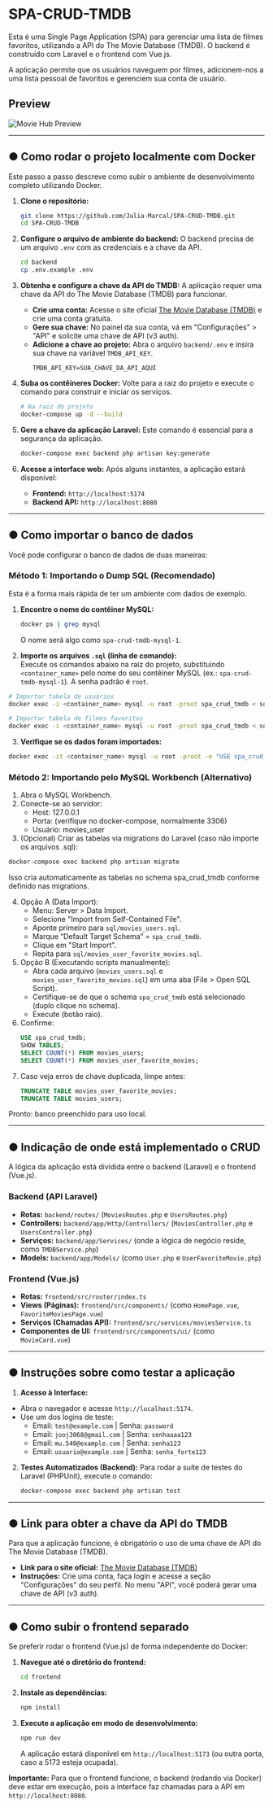 # SPA-CRUD-TMDB

Esta é uma Single Page Application (SPA) para gerenciar uma lista de filmes favoritos, utilizando a API do The Movie Database (TMDB). O backend é construído com Laravel e o frontend com Vue.js.

A aplicação permite que os usuários naveguem por filmes, adicionem-nos a uma lista pessoal de favoritos e gerenciem sua conta de usuário.

## Preview

![Movie Hub Preview](movie_hub_preview.png)

---

## ● Como rodar o projeto localmente com Docker

Este passo a passo descreve como subir o ambiente de desenvolvimento completo utilizando Docker.

1.  **Clone o repositório:**
    ```bash
    git clone https://github.com/Julia-Marcal/SPA-CRUD-TMDB.git
    cd SPA-CRUD-TMDB
    ```

2.  **Configure o arquivo de ambiente do backend:**
    O backend precisa de um arquivo `.env` com as credenciais e a chave da API.
    ```bash
    cd backend
    cp .env.example .env
    ```

3.  **Obtenha e configure a chave da API do TMDB:**
    A aplicação requer uma chave da API do The Movie Database (TMDB) para funcionar.
    - **Crie uma conta:** Acesse o site oficial [The Movie Database (TMDB)](https://www.themoviedb.org) e crie uma conta gratuita.
    - **Gere sua chave:** No painel da sua conta, vá em "Configurações" > "API" e solicite uma chave de API (v3 auth).
    - **Adicione a chave ao projeto:** Abra o arquivo `backend/.env` e insira sua chave na variável `TMDB_API_KEY`.
      ```
      TMDB_API_KEY=SUA_CHAVE_DA_API_AQUI
      ```

4.  **Suba os contêineres Docker:**
    Volte para a raiz do projeto e execute o comando para construir e iniciar os serviços.
    ```bash
    # Na raiz do projeto
    docker-compose up -d --build
    ```

5.  **Gere a chave da aplicação Laravel:**
    Este comando é essencial para a segurança da aplicação.
    ```bash
    docker-compose exec backend php artisan key:generate
    ```

6.  **Acesse a interface web:**
    Após alguns instantes, a aplicação estará disponível:
    -   **Frontend:** `http://localhost:5174`
    -   **Backend API:** `http://localhost:8080`

---

## ● Como importar o banco de dados

Você pode configurar o banco de dados de duas maneiras:

### Método 1: Importando o Dump SQL (Recomendado)

Esta é a forma mais rápida de ter um ambiente com dados de exemplo.

1.  **Encontre o nome do contêiner MySQL:**
    ```bash
    docker ps | grep mysql
    ```
    O nome será algo como `spa-crud-tmdb-mysql-1`.

2.  **Importe os arquivos `.sql` (linha de comando):**  
  Execute os comandos abaixo na raiz do projeto, substituindo `<container_name>` pelo nome do seu contêiner MySQL (ex.: `spa-crud-tmdb-mysql-1`). A senha padrão é `root`.
  ```bash
  # Importar tabela de usuários
  docker exec -i <container_name> mysql -u root -proot spa_crud_tmdb < sql/movies_users.sql

  # Importar tabela de filmes favoritos
  docker exec -i <container_name> mysql -u root -proot spa_crud_tmdb < sql/movies_user_favorite_movies.sql
  ```

3.  **Verifique se os dados foram importados:**
  ```bash
  docker exec -it <container_name> mysql -u root -proot -e "USE spa_crud_tmdb; SHOW TABLES; SELECT COUNT(*) FROM movies_users; SELECT COUNT(*) FROM movies_user_favorite_movies;"
  ```

### Método 2: Importando pelo MySQL Workbench (Alternativo)

1. Abra o MySQL Workbench.
2. Conecte-se ao servidor:
   - Host: 127.0.0.1  
   - Porta: (verifique no docker-compose, normalmente 3306)  
   - Usuário: movies_user  
  3. (Opcional) Criar as tabelas via migrations do Laravel (caso não importe os arquivos .sql):
  ```bash
  docker-compose exec backend php artisan migrate
  ```
   Isso cria automaticamente as tabelas no schema spa_crud_tmdb conforme definido nas migrations.

4. Opção A (Data Import):
   - Menu: Server > Data Import.
   - Selecione "Import from Self-Contained File".
   - Aponte primeiro para `sql/movies_users.sql`.
   - Marque “Default Target Schema” = `spa_crud_tmdb`.
   - Clique em "Start Import".
   - Repita para `sql/movies_user_favorite_movies.sql`.
5. Opção B (Executando scripts manualmente):
   - Abra cada arquivo (`movies_users.sql` e `movies_user_favorite_movies.sql`) em uma aba (File > Open SQL Script).
   - Certifique-se de que o schema `spa_crud_tmdb` está selecionado (duplo clique no schema).
   - Execute (botão raio).
6. Confirme:
   ```sql
   USE spa_crud_tmdb;
   SHOW TABLES;
   SELECT COUNT(*) FROM movies_users;
   SELECT COUNT(*) FROM movies_user_favorite_movies;
   ```
7. Caso veja erros de chave duplicada, limpe antes:
   ```sql
   TRUNCATE TABLE movies_user_favorite_movies;
   TRUNCATE TABLE movies_users;
   ```

Pronto: banco preenchido para uso local.


---

## ● Indicação de onde está implementado o CRUD

A lógica da aplicação está dividida entre o backend (Laravel) e o frontend (Vue.js).

### Backend (API Laravel)
-   **Rotas:** `backend/routes/` (`MoviesRoutes.php` e `UsersRoutes.php`)
-   **Controllers:** `backend/app/Http/Controllers/` (`MoviesController.php` e `UsersController.php`)
-   **Serviços:** `backend/app/Services/` (onde a lógica de negócio reside, como `TMDBService.php`)
-   **Models:** `backend/app/Models/` (como `User.php` e `UserFavoriteMovie.php`)

### Frontend (Vue.js)
-   **Rotas:** `frontend/src/router/index.ts`
-   **Views (Páginas):** `frontend/src/components/` (como `HomePage.vue`, `FavoriteMoviesPage.vue`)
-   **Serviços (Chamadas API):** `frontend/src/services/moviesService.ts`
-   **Componentes de UI:** `frontend/src/components/ui/` (como `MovieCard.vue`)

---

## ● Instruções sobre como testar a aplicação
1.  **Acesso à Interface:**
  - Abra o navegador e acesse `http://localhost:5174`.
  - Use um dos logins de teste:
    - Email: `test@example.com` | Senha: `password`
    - Email: `jooj3068@gmail.com` | Senha: `senhaaaa123`
    - Email: `mu.540@example.com` | Senha: `senha123`
    - Email: `usuario@example.com` | Senha: `senha_forte123`

2.  **Testes Automatizados (Backend):**
    Para rodar a suíte de testes do Laravel (PHPUnit), execute o comando:
    ```bash
    docker-compose exec backend php artisan test
    ```

---

## ● Link para obter a chave da API do TMDB

Para que a aplicação funcione, é obrigatório o uso de uma chave de API do The Movie Database (TMDB).

-   **Link para o site oficial:** [The Movie Database (TMDB)](https://www.themoviedb.org)
-   **Instruções:** Crie uma conta, faça login e acesse a seção "Configurações" do seu perfil. No menu "API", você poderá gerar uma chave de API (v3 auth).

---

## ● Como subir o frontend separado

Se preferir rodar o frontend (Vue.js) de forma independente do Docker:

1.  **Navegue até o diretório do frontend:**
    ```bash
    cd frontend
    ```

2.  **Instale as dependências:**
    ```bash
    npm install
    ```

3.  **Execute a aplicação em modo de desenvolvimento:**
    ```bash
    npm run dev
    ```
    A aplicação estará disponível em `http://localhost:5173` (ou outra porta, caso a 5173 esteja ocupada).

**Importante:** Para que o frontend funcione, o backend (rodando via Docker) deve estar em execução, pois a interface faz chamadas para a API em `http://localhost:8080`.